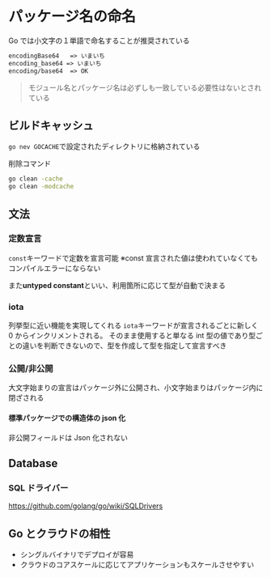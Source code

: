 # パッケージ名の命名

Go では小文字の１単語で命名することが推奨されている

```txt
encodingBase64   => いまいち
encoding_base64 => いまいち
encoding/base64  => OK
```

> モジュール名とパッケージ名は必ずしも一致している必要性はないとされている

## ビルドキャッシュ

`go nev GOCACHE`で設定されたディレクトリに格納されている

削除コマンド

```bash
go clean -cache
go clean -modcache
```

## 文法

### 定数宣言

`const`キーワードで定数を宣言可能
※const 宣言された値は使われていなくてもコンパイルエラーにならない

また**untyped constant**といい、利用箇所に応じて型が自動で決まる

### iota

列挙型に近い機能を実現してくれる
`iota`キーワードが宣言されるごとに新しく 0 からインクリメントされる。
そのまま使用すると単なる int 型の値であり型ごとの違いを判断できないので、型を作成して型を指定して宣言すべき

### 公開/非公開

大文字始まりの宣言はパッケージ外に公開され、小文字始まりはパッケージ内に閉ざされる

#### 標準パッケージでの構造体の json 化

非公開フィールドは Json 化されない

## Database

### SQL ドライバー

https://github.com/golang/go/wiki/SQLDrivers

## Go とクラウドの相性

- シングルバイナリでデプロイが容易
- クラウドのコアスケールに応じてアプリケーションもスケールさせやすい
